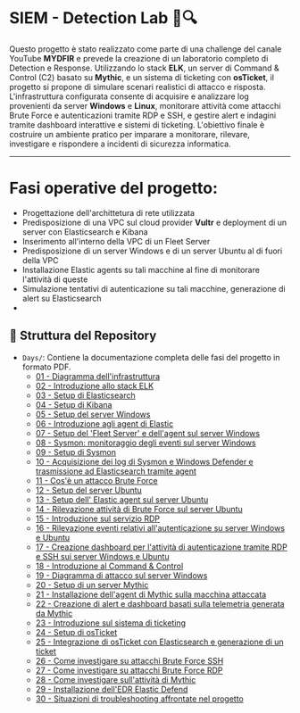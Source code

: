# SIEM - Detection Lab 🚀🔍

Questo progetto è stato realizzato come parte di una challenge del canale YouTube **MYDFIR** e prevede la creazione di un laboratorio completo di Detection e Response. Utilizzando lo stack **ELK**, un server di Command & Control (C2) basato su **Mythic**, e un sistema di ticketing con **osTicket**, il progetto si propone di simulare scenari realistici di attacco e risposta. L'infrastruttura configurata consente di acquisire e analizzare log provenienti da server **Windows** e **Linux**, monitorare attività come attacchi Brute Force e autenticazioni tramite RDP e SSH, e gestire alert e indagini tramite dashboard interattive e sistemi di ticketing. L'obiettivo finale è costruire un ambiente pratico per imparare a monitorare, rilevare, investigare e rispondere a incidenti di sicurezza informatica.

---

# Fasi operative del progetto:

- Progettazione dell'archittetura di rete utilizzata
- Predisposizione di una VPC sul cloud provider **Vultr** e deployment di un server con Elasticsearch e Kibana
- Inserimento all'interno della VPC di un Fleet Server
- Predisposizione di un server Windows e di un server Ubuntu al di fuori della VPC
- Installazione Elastic agents su tali macchine al fine di monitorare l'attività di queste
- Simulazione tentativi di autenticazione su tali macchine, generazione di alert su Elasticsearch
- 
## 📁 Struttura del Repository

- `Days/`: Contiene la documentazione completa delle fasi del progetto in formato PDF.
  - [01 - Diagramma dell'infrastruttura](https://github.com/RosarioVeneruso/Detection-Lab/blob/main/Days/Day%201%2030-day-MyDfir-Challange.png)
  - [02 - Introduzione allo stack ELK](https://github.com/RosarioVeneruso/Detection-lab/blob/493dfec62c8480937383f034012db6670894c592/Days/Day%202%20-%20ELK%20%20Stack.pdf)
  - [03 - Setup di Elasticsearch](https://github.com/RosarioVeneruso/Detection-lab/blob/493dfec62c8480937383f034012db6670894c592/Days/Day%203%20-%20Elasticsearch%20Setup.pdf)
  - [04 - Setup di Kibana](https://github.com/RosarioVeneruso/Detection-lab/blob/c29a027dadb16460b28a710a55a9a9468cd54165/Days/Day%204%20-%20Kibana%20Setup.pdf)
  - [05 - Setup del server Windows](https://github.com/RosarioVeneruso/Detection-lab/blob/c29a027dadb16460b28a710a55a9a9468cd54165/Days/Day%205%20-%20Windows%20Setup.pdf)
  - [06 - Introduzione agli agent di Elastic](https://github.com/RosarioVeneruso/Detection-lab/blob/c29a027dadb16460b28a710a55a9a9468cd54165/Days/Day%206%20-Elastic%20Agents.pdf)
  - [07 - Setup del 'Fleet Server' e dell'agent sul server Windows](https://github.com/RosarioVeneruso/Detection-lab/blob/c29a027dadb16460b28a710a55a9a9468cd54165/Days/Day%207%20-Elastic%20Agent%20and%20Fleet%20Server%20Setup.pdf)
  - [08 - Sysmon: monitoraggio degli eventi sul server Windows](https://github.com/RosarioVeneruso/Detection-lab/blob/c29a027dadb16460b28a710a55a9a9468cd54165/Days/Day%208%20-%20Sysmon.pdf)
  - [09 - Setup di Sysmon](https://github.com/RosarioVeneruso/Detection-lab/blob/c29a027dadb16460b28a710a55a9a9468cd54165/Days/Day%209%20-%20Sysmon%20Setup.pdf)
  - [10 - Acquisizione dei log di Sysmon e Windows Defender e trasmissione ad Elasticsearch tramite agent](https://github.com/RosarioVeneruso/Detection-lab/blob/c29a027dadb16460b28a710a55a9a9468cd54165/Days/Day%2010%20-%20Elasticsearch%20Ingest%20Data.pdf)
  - [11 - Cos'è un attacco Brute Force](https://github.com/RosarioVeneruso/Detection-lab/blob/8ecdfe8ed8ef126d63acb88ffac8e91534cde1fd/Days/Day%2011%20-%20Brute%20Force%20Attack.pdf)
  - [12 - Setup del server Ubuntu](https://github.com/RosarioVeneruso/Detection-lab/blob/8ecdfe8ed8ef126d63acb88ffac8e91534cde1fd/Days/Day%2012%20-%20Ubuntu%20Server%2024.02%20Installation.pdf)
  - [13 - Setup dell' Elastic agent sul server Ubuntu](https://github.com/RosarioVeneruso/Detection-lab/blob/8ecdfe8ed8ef126d63acb88ffac8e91534cde1fd/Days/Day%2013%20-%20Elastic%20Agent%20on%20Ubuntu.pdf)
  - [14 - Rilevazione attività di Brute Force sul server Ubuntu](https://github.com/RosarioVeneruso/Detection-lab/blob/8ecdfe8ed8ef126d63acb88ffac8e91534cde1fd/Days/Day%2014%20-%20Create%20Alerts%20and%20Dashboards%20in%20Kibana.pdf)
  - [15 - Introduzione sul servizio RDP](https://github.com/RosarioVeneruso/Detection-lab/blob/8ecdfe8ed8ef126d63acb88ffac8e91534cde1fd/Days/Day%2015%20-%20Remote%20Desktop%20Protocol%20.pdf)
  - [16 - Rilevazione eventi relativi all'autenticazione su server Windows e Ubuntu](https://github.com/RosarioVeneruso/Detection-lab/blob/8ecdfe8ed8ef126d63acb88ffac8e91534cde1fd/Days/Day%2016%20-%20Create%20Alerts%20and%20Dashboards%20parte%202.pdf)
  - [17 - Creazione dashboard per l'attività di autenticazione tramite RDP e SSH sui server Windows e Ubuntu](https://github.com/RosarioVeneruso/Detection-lab/blob/8ecdfe8ed8ef126d63acb88ffac8e91534cde1fd/Days/Day%2017%20-%20Create%20Alerts%20and%20Dashboards%20parte%203.pdf)
  - [18 - Introduzione al Command & Control](https://github.com/RosarioVeneruso/Detection-lab/blob/8ecdfe8ed8ef126d63acb88ffac8e91534cde1fd/Days/Day%2018%20-%20Command%20and%20Control%20Introduction.pdf)
  - [19 - Diagramma di attacco sul server Windows](https://github.com/RosarioVeneruso/Detection-lab/blob/8ecdfe8ed8ef126d63acb88ffac8e91534cde1fd/Days/Day%2019%20-%20Attack%20Diagram.pdf)
  - [20 - Setup di un server Mythic](https://github.com/RosarioVeneruso/Detection-lab/blob/8ecdfe8ed8ef126d63acb88ffac8e91534cde1fd/Days/Day%2020%20-%20Mythic%20Server%20Setup.pdf)
  - [21 - Installazione dell'agent di Mythic sulla macchina attaccata](https://github.com/RosarioVeneruso/Detection-lab/blob/8ecdfe8ed8ef126d63acb88ffac8e91534cde1fd/Days/Day%2021%20-%20Mythic%20Agent%20Setup.pdf)
  - [22 - Creazione di alert e dashboard basati sulla telemetria generata da Mythic](https://github.com/RosarioVeneruso/Detection-lab/blob/8ecdfe8ed8ef126d63acb88ffac8e91534cde1fd/Days/Day%2022%20-%20Create%20Alerts%20and%20Dashboards%20in%20Kibana%20-%20parte%204.pdf)
  - [23 - Introduzione sul sistema di ticketing](https://github.com/RosarioVeneruso/Detection-lab/blob/8ecdfe8ed8ef126d63acb88ffac8e91534cde1fd/Days/Day%2023%20-Ticketing%20System.pdf)
  - [24 - Setup di osTicket](https://github.com/RosarioVeneruso/Detection-lab/blob/8ecdfe8ed8ef126d63acb88ffac8e91534cde1fd/Days/Day%2024%20-osTicket%20Setup.pdf)
  - [25 - Integrazione di osTicket con Elasticsearch e generazione di un ticket](https://github.com/RosarioVeneruso/Detection-lab/blob/8ecdfe8ed8ef126d63acb88ffac8e91534cde1fd/Days/Day%2025%20-osTicket%20%2B%20ELK%20Integration.pdf)
  - [26 - Come investigare su attacchi Brute Force SSH](https://github.com/RosarioVeneruso/Detection-lab/blob/8ecdfe8ed8ef126d63acb88ffac8e91534cde1fd/Days/Day%2026%20-Investigate%20SSH%20Brute%20Force%20Attack%20.pdf)
  - [27 - Come investigare su attacchi Brute Force RDP](https://github.com/RosarioVeneruso/Detection-lab/blob/74bbf4704291c02ecfedb170cbf56153c45911b3/Days/Day%2027%20-Investigate%20RDP%20Brute%20Force%20Attack.pdf)
  - [28 - Come investigare sull'attività di Mythic](https://github.com/RosarioVeneruso/Detection-lab/blob/74bbf4704291c02ecfedb170cbf56153c45911b3/Days/Day%2028%20-Investigate%20Mythic%20Agent%20.pdf)
  - [29 - Installazione dell'EDR Elastic Defend](https://github.com/RosarioVeneruso/Detection-lab/blob/74bbf4704291c02ecfedb170cbf56153c45911b3/Days/Day%2029%20-Elastic%20Defend%20Setup%20Tutorial.pdf)
  - [30 - Situazioni di troubleshooting affrontate nel progetto](https://github.com/RosarioVeneruso/Detection-lab/blob/74bbf4704291c02ecfedb170cbf56153c45911b3/Days/Day%2030%20-Troubleshooting.pdf)
